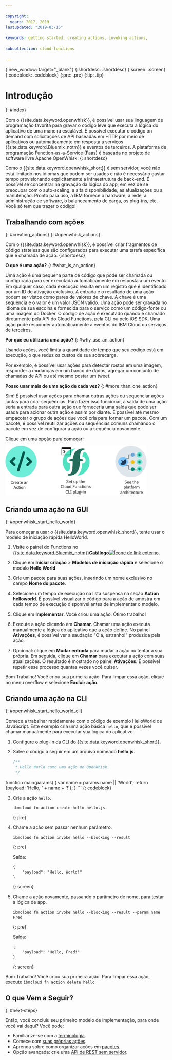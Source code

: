 ```yaml
---

copyright:
  years: 2017, 2019
lastupdated: "2019-03-15"

keywords: getting started, creating actions, invoking actions, 

subcollection: cloud-functions

---
```


{:new_window: target="_blank"}
{:shortdesc: .shortdesc}
{:screen: .screen}
{:codeblock: .codeblock}
{:pre: .pre}
{:tip: .tip}

# Introdução
{: #index}

Com o {{site.data.keyword.openwhisk}}, é possível usar sua linguagem de programação favorita para gravar o código leve que executa a lógica do aplicativo de uma maneira escalável. É possível executar o código on demand com solicitações de API baseadas em HTTP por meio de aplicativos ou automaticamente em resposta a serviços {{site.data.keyword.Bluemix_notm}} e eventos de terceiros. A plataforma de programação Function-as-a-Service (Faas) é baseada no projeto de software livre Apache OpenWhisk.
{: shortdesc}

Como o {{site.data.keyword.openwhisk_short}} é sem servidor, você não está limitado nos idiomas que podem ser usados e não é necessário gastar tempo provisionando explicitamente a infraestrutura de back-end. É possível se concentrar na gravação da lógica do app, em vez de se preocupar com o auto-scaling, a alta disponibilidade, as atualizações ou a manutenção. Pronto para uso, a IBM fornece o hardware, a rede, a administração de software, o balanceamento de carga, os plug-ins, etc. Você só tem que trazer o código!

## Trabalhando com ações
{: #creating_actions}
{: #openwhisk_actions}

Com o {{site.data.keyword.openwhisk}}, é possível criar fragmentos de código stateless que são configurados para executar uma tarefa específica que é chamada de ação.
{:shortdesc}

**O que é uma ação?**
{: #what_is_an_action}

Uma ação é uma pequena parte de código que pode ser chamada ou configurada para ser executada automaticamente em resposta a um evento. Em qualquer caso, cada execução resulta em um registro que é identificado por um ID de ativação exclusivo. A entrada e o resultado de uma ação podem ser vistos como pares de valores de chave. A chave é uma sequência e o valor é um valor JSON válido. Uma ação pode ser gravada no idioma de sua escolha e fornecida para o serviço como um código-fonte ou uma imagem do Docker. O código de ação é executado quando é chamado diretamente pela API do Cloud Functions, pela CLI ou pelo iOS SDK. Uma ação pode responder automaticamente a eventos do IBM Cloud ou serviços de terceiros.

**Por que eu utilizaria uma ação?**
{: #why_use_an_action}

Usando ações, você limita a quantidade de tempo que seu código está em execução, o que reduz os custos de sua sobrecarga.

Por exemplo, é possível usar ações para detectar rostos em uma imagem, responder a mudanças em um banco de dados, agregar um conjunto de chamadas de API ou até mesmo postar um tweet.

**Posso usar mais de uma ação de cada vez?**
{: #more_than_one_action}

Sim! É possível usar ações para chamar outras ações ou sequenciar ações juntas para criar sequências. Para fazer isso funcionar, a saída de uma ação seria a entrada para outra ação que forneceria uma saída que pode ser usada para acionar outra ação e assim por diante. É possível até mesmo empacotar o grupo de ações que você cria para formar um pacote. Com um pacote, é possível reutilizar ações ou sequências comuns chamando o pacote em vez de configurar a ação ou a sequência novamente.

Clique em uma opção para começar:

<img usemap="#home_map" border="0" class="image" id="image_ztx_crb_f1b" src="images/imagemap.png" width="440" alt="Clique em um ícone para começar rapidamente com {{site.data.keyword.openwhisk_short}}." style="width:440px;" />
<map name="home_map" id="home_map">
<area href="/docs/openwhisk?topic=cloud-functions-index#openwhisk_start_hello_world" alt="Criar uma ação" title="Criar uma ação" shape="rect" coords="-7, -8, 108, 211" />
<area href="/docs/openwhisk?topic=cloud-functions-cloudfunctions_cli" alt="Set up the {{site.data.keyword.openwhisk_short}} CLI plug-in" title="Set up the {{site.data.keyword.openwhisk_short}} CLI plug-in" shape="rect" coords="155, -1, 289, 210" />
<area href="/docs/openwhisk?topic=cloud-functions-openwhisk_about" alt="Ver a arquitetura da plataforma" title="Ver a arquitetura da plataforma" shape="rect" coords="326, -10, 448, 218" />
</map>

## Criando uma ação na GUI
{: #openwhisk_start_hello_world}

Para começar a usar o {{site.data.keyword.openwhisk_short}}, tente usar o modelo de iniciação rápida HelloWorld.

1.  Visite o painel do Functions no [{{site.data.keyword.Bluemix_notm}}**Catálogo**![Ícone de link externo](../icons/launch-glyph.svg "Ícone de link externo")](https://cloud.ibm.com/openwhisk).

2. Clique em **Iniciar criação** > **Modelos de iniciação rápida** e selecione o modelo **Hello World**.

3. Crie um pacote para suas ações, inserindo um nome exclusivo no campo **Nome do pacote**.

4. Selecione um tempo de execução na lista suspensa na seção **Action helloworld**. É possível visualizar o código para a ação de amostra em cada tempo de execução disponível antes de implementar o modelo.

5. Clique em **Implementar**. Você criou uma ação. Ótimo trabalho!

6. Execute a ação clicando em **Chamar**. Chamar uma ação executa manualmente a lógica do aplicativo que a ação define. No painel **Ativações**, é possível ver a saudação "Olá, estranho!" produzida pela ação.

7. Opcional: clique em **Mudar entrada** para mudar a ação ou tentar a sua própria. Em seguida, clique em **Chamar** para executar a ação com suas atualizações. O resultado é mostrado no painel **Ativações**. É possível repetir esse processo quantas vezes você quiser.

Bom Trabalho! Você criou sua primeira ação. Para limpar essa ação, clique no menu overflow e selecione **Excluir ação**.

## Criando uma ação na CLI
{: #openwhisk_start_hello_world_cli}

Comece a trabalhar rapidamente com o código de exemplo HelloWorld de JavaScript. Este exemplo cria uma ação básica `hello`, que é possível chamar manualmente para executar sua lógica do aplicativo.

1. [Configure o plug-in da CLI do {{site.data.keyword.openwhisk_short}}](/docs/openwhisk?topic=cloud-functions-cloudfunctions_cli).

2. Salve o código a seguir em um arquivo nomeado **hello.js**.

    ```javascript
    /**
     * Hello World como uma ação do OpenWhisk.
     */
function main(params) {
        var name = params.name || 'World';
    return {payload:  'Hello, ' + name + '!'};
    }
    ```
    {: codeblock}

3. Crie a ação `hello`.

    ```
    ibmcloud fn action create hello hello.js
    ```
    {: pre}

4. Chame a ação sem passar nenhum parâmetro.

    ```
    ibmcloud fn action invoke hello --blocking --result
    ```
    {: pre}  

    Saída:
    ```
    {
        "payload": "Hello, World!"
    }
    ```
    {: screen}

5. Chame a ação novamente, passando o parâmetro de nome, para testar a lógica de app.

    ```
    ibmcloud fn action invoke hello --blocking --result --param name Fred
    ```
    {: pre}  

    Saída:
    ```
    {
        "payload": "Hello, Fred!"
    }
    ```
    {: screen}

Bom Trabalho! Você criou sua primeira ação. Para limpar essa ação, execute `ibmcloud fn action
delete hello`.

## O que Vem a Seguir?
{: #next-steps}

Então, você concluiu seu primeiro modelo de implementação, para onde você vai daqui? Você pode:

* Familiarize-se com a [terminologia](/docs/openwhisk?topic=cloud-functions-openwhisk_about#technology).
* Comece com [suas próprias ações](/docs/openwhisk?topic=cloud-functions-openwhisk_actions).
* Aprenda sobre como organizar ações em [pacotes](/docs/openwhisk?topic=cloud-functions-openwhisk_packages).
* Opção avançada: crie uma [API de REST sem servidor](/docs/openwhisk?topic=cloud-functions-openwhisk_apigateway).
